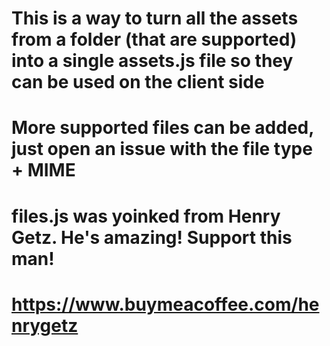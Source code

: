# This is a way to turn all the assets from a folder (that are supported) into a single assets.js file so they can be used on the client side
# More supported files can be added, just open an issue with the file type + MIME
# files.js was yoinked from Henry Getz. He's amazing! Support this man!
# https://www.buymeacoffee.com/henrygetz
